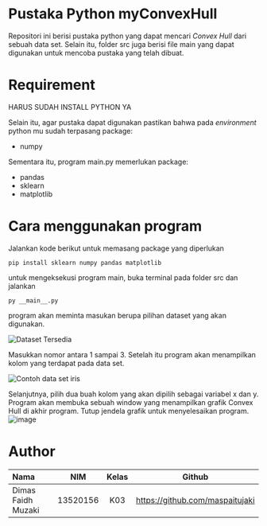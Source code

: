 # Pustaka Python myConvexHull
Repositori ini berisi pustaka python yang dapat mencari _Convex Hull_ dari sebuah data set.
Selain itu, folder src juga berisi file main yang dapat digunakan untuk mencoba pustaka yang telah dibuat.

# Requirement
HARUS SUDAH INSTALL PYTHON YA

Selain itu, agar pustaka dapat digunakan pastikan bahwa pada _environment_ python mu sudah terpasang package:
* numpy

Sementara itu, program main.py memerlukan package:
* pandas
* sklearn
* matplotlib
# Cara menggunakan program
Jalankan kode berikut untuk memasang package yang diperlukan
```
pip install sklearn numpy pandas matplotlib
```
untuk mengeksekusi program main, buka terminal pada folder src dan jalankan
```
py __main__.py
```
program akan meminta masukan berupa pilihan dataset yang akan digunakan.

![Dataset Tersedia](https://user-images.githubusercontent.com/72780615/155894314-9e8a0b9f-0278-4e24-84d1-465343f596de.png)

Masukkan nomor antara 1 sampai 3. 
Setelah itu program akan menampilkan kolom yang terdapat pada data set.

![Contoh data set iris](https://user-images.githubusercontent.com/72780615/155894366-33a56211-bfd0-4b04-9195-2cf77eb6e602.png)

Selanjutnya, pilih dua buah kolom yang akan dipilih sebagai variabel x dan y. Program akan membuka sebuah window yang menampilkan grafik Convex Hull di akhir program. Tutup jendela grafik untuk menyelesaikan program.
![image](https://user-images.githubusercontent.com/72780615/155894390-ddbe432b-6be8-4a27-9b11-315d44b8c6b1.png)

# Author
| Nama      | NIM | Kelas     | Github|
| :---        |    :----:   |          :---: | :---: |
| Dimas Faidh Muzaki      | 13520156       | K03    | https://github.com/maspaitujaki|
